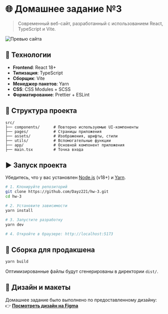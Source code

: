 # 🌐 Домашнее задание №3

> Современный веб-сайт, разработанный с использованием React, TypeScript и Vite.

![Превью сайта](https://placeholder.com/1200x600?text=Превью+сайта)

## 🔧 Технологии

- **Frontend**: React 18+  
- **Типизация**: TypeScript  
- **Сборщик**: Vite  
- **Менеджер пакетов**: Yarn  
- **CSS**: CSS Modules + SCSS
- **Форматирование**: Prettier + ESLint  

## 📁 Структура проекта

```
src/
├── components/      # Повторно используемые UI-компоненты
├── pages/           # Страницы приложения
├── assets/          # Изображения, шрифты, стили
├── utils/           # Вспомогательные функции
├── app/             # Основной компонент приложения
├── main.tsx         # Точка входа
```

## ▶️ Запуск проекта

Убедитесь, что у вас установлен [Node.js](https://nodejs.org/) (v18+) и [Yarn](https://yarnpkg.com/).

```bash
# 1. Клонируйте репозиторий
git clone https://github.com/Dayz221/hw-3.git
cd hw-3

# 2. Установите зависимости
yarn install

# 3. Запустите разработку
yarn dev

# 4. Откройте в браузере: http://localhost:5173
```

## 🚀 Сборка для продакшена

```bash
yarn build
```

Оптимизированные файлы будут сгенерированы в директории `dist/`.

## 🎨 Дизайн и макеты

Домашнее задание было выполнено по предоставленному дизайну:  
👉 **[Посмотреть дизайн на Figma](https://www.figma.com/file/V105wd67bkF2X7oOzCLPEG/E-commerce?type=design&mode=design&t=9HPHdd9OSiqVsoSo-0)**
